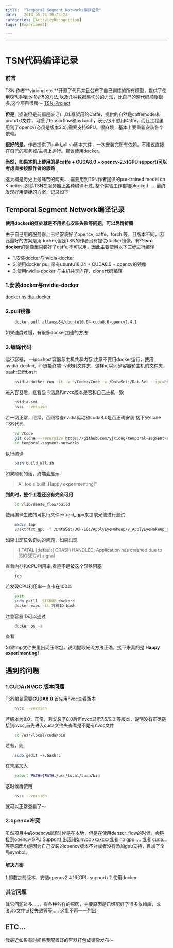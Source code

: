 ```yaml
---
title:  "Temporal Segment Networks编译记录"   
date:   2018-05-24 16:23:23  
categories: [ActivityRecognition]  
tags: [Experiment]  

---
```


<script type="text/javascript"
   src="https://cdn.mathjax.org/mathjax/latest/MathJax.js?config=TeX-AMS-MML_HTMLorMML">
</script>
<script type="text/x-mathjax-config"> MathJax.Hub.Config({ TeX: { equationNumbers: { autoNumber: "all" } } }); </script>


---

TSN代码编译记录
==============
### 前言
TSN 作者**yjxiong etc.**开源了代码并且公布了自己训练的所有模型，提供了使用GPU得到tvl1光流的方法,以及几种数据集切分的方法，比自己的渣代码顺眼很多,这个项目很赞～
[TSN-Project](https://github.com/yjxiong/temporal-segment-networks)

**但是**（据说但是前都是废话）,DL框架用的Caffe，提供的自然是caffemodel和prototxt文件，习惯了tensorflow和pyTorch，表示很不想用Caffe，而且工程里用到了opencv(必须是版本2.x),需要支持GPU。很麻烦，基本上要重新安装各个依赖。

**很好的是**，作者提供了build_all.sh脚本文件，一次安装完所有依赖。不建议直接在自己的服务器/主机上运行。建议使用docker。

**当然，如果本机上使用的是caffe + CUDA8.0 + opencv-2.x(GPU support)可以考虑直接按照作者的思路**

这大概是历史上最痛苦的两天....,需要用到TSN作者提供的pre-trained model on Kinetics, 然鹅TSN在服务器上各种编译不过, 整个实验工作都被blocked...，最终发现好用便捷的方案，记录如下

## Temporal Segment Network编译记录
**使用docker的好处就是不用担心安装失败等问题，可以尽情折腾**

由于自己用的服务器上已经安装好了opencv, caffe，torch 等，且版本不同，因此最好的方案是用docker,但是TSN的作者没有提供docker镜像，有个**tsn-docker**的镜像里只装好了caffe,不可以用，因此主要使用以下三步进行编译

* 1.安装docker与nvidia-docker
* 2.使用docker pull 带有ubuntu16.04 + CUDA8.0 + opencv的镜像
* 3.使用nvidia-docker 与主机共享内存，clone代码编译
 
### 1.安装docker与nvidia-docker
[docker](https://docs.docker.com/engine/installation/)
[nvidia-docker](https://github.com/NVIDIA/nvidia-docker)

### 2.pull镜像

``` bash
	docker pull allansp84/ubuntu16.04-cuda8.0-opencv2.4.1
```
如果速度过慢，有很多docker加速的方法

### 3.编译代码


运行容器， --ipc=host容器与主机共享内存,注意不要用docker运行，使用nvidia-docker, -it:链接终端 -v:映射文件夹，这样可以同步容器和主机的文件夹， bash:显示bash

``` bash
	nvidia-docker run -it -v ~/Code:/Code -v /DataSet:/DataSet --ipc=host  allansp84/ubuntu16.04-cuda8.0-opencv2.4.13 bash
```

进入容器后，查看显卡信息和nvcc版本是否和自己主机一致

``` bash
	nvidia-smi
	nvcc --version
```

若一切正常，继续，否则检查nvidia驱动和cuda8.0是否正确安装
接下来clone TSN代码

``` bash
	cd /Code
	git clone --recursive https://github.com/yjxiong/temporal-segment-networks
	cd temporal-segment-networks
```

执行编译

``` bash
	bash build_all.sh
```

如果顺利的话，终端会显示

> All tools built. Happy experimenting!"


**到此时，整个工程还没有完全可用**

``` bash
	cd /lib/dense_flow/build
```
使用编译生成的可执行文件extract_gpu来提取光流进行测试

``` bash
	mkdir tmp
	./extract_gpu -f /DataSet/UCF-101/ApplyEyeMakeup/v_ApplyEyeMakeup_g01_c01.avi  -x tmp/flow_x -y tmp/flow_y -i tmp/image -b 20 -t 1 -d 0 -s 1 -o dir
```
如果出现莫名奇妙的问题，如果出现

>	1 FATAL [default] CRASH HANDLED; Application has crashed due to [SIGSEGV] signal

查看内存和CPU利用率,看是不是被这个容器阻塞

``` bash
	top
```

若发现CPU利用率一直卡在100%

``` bash
	exit
	sudo pkill -SIGHUP dockerd
	docker exec -it 容器ID bash
```
注意容器ID可以通过

``` bash
	docker ps -a
```

查看

如果tmp文件夹里出现压缩包，说明提取光流方法正确，接下来真的是
**Happy experimenting!**

## 遇到的问题

### 1.CUDA/NVCC 版本问题
TSN编辑需要**CUDA8.0**
首先用nvcc查看版本
``` bash
	nvcc --version
```
若版本为8.0，正常，若安装了8.0后但nvcc显示7.5/9.0 等版本，说明没有正确链接到nvcc,首先进入cuda文件夹查看是不是有nvcc文件

``` bash
	cd /usr/local/cuda/bin
```
若有，则
``` bash
	sudo gedit ~/.bashrc
```
在末尾加入
``` bash
	export PATH=$PATH:/usr/local/cuda/bin
```
这时候再使用
``` bash
	nvcc --version
```
就可以正常查看了～

### 2.opencv冲突
虽然项目中的opencv编译时候是在本地，但是在使用densor_flow的时候，会链接到opencv(GPU Support),出现诸如nvcc xxxxxxx或者 no gpu .... 或者 cuda...等等原因均是因为自己安装的opencv版本不对或者没有添加gpu支持，且加了全局symbol。

#### 解决方案
1.卸载之前版本，安装opencv2.4.13(GPU support)
2.使用docker 

### 其它问题
其它问题过多.....，有各种各样的原因，主要原因是已经配好了很多依赖库，或者.so文件链接失效等等..... 这里不再一一列出

## ETC...
我最近如果有时间将我配置好的容器打包成镜像发布～